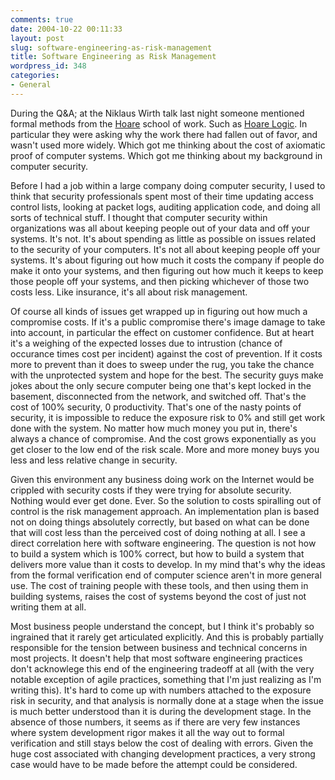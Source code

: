```yaml
---
comments: true
date: 2004-10-22 00:11:33
layout: post
slug: software-engineering-as-risk-management
title: Software Engineering as Risk Management
wordpress_id: 348
categories:
- General
---
```


During the Q&A; at the Niklaus Wirth talk last night someone mentioned formal methods from the [Hoare](http://en.wikipedia.org/wiki/C._A._R._Hoare) school of work. Such as [Hoare Logic](http://en.wikipedia.org/wiki/Hoare_logic). In particular they were asking why the work there had fallen out of favor, and wasn't used more widely. Which got me thinking about the cost of axiomatic proof of computer systems. Which got me thinking about my background in computer security.

Before I had a job within a large company doing computer security, I used to think that security professionals spent most of their time updating access control lists, looking at packet logs, auditing application code, and doing all sorts of technical stuff. I thought that computer security within organizations was all about keeping people out of your data and off your systems. It's not. It's about spending as little as possible on issues related to the security of your computers. It's not all about keeping people off your systems. It's about figuring out how much it costs the company if people do make it onto your systems, and then figuring out how much it keeps to keep those people off your systems, and then picking whichever of those two costs less. Like insurance, it's all about risk management.

Of course all kinds of issues get wrapped up in figuring out how much a compromise costs.  If it's a public compromise there's image damage to take into account, in particular the effect on customer confidence. But at heart it's a weighing of the expected losses due to intrustion (chance of occurance times cost per incident) against the cost of prevention. If it costs more to prevent than it does to sweep under the rug, you take the chance with the unprotected system and hope for the best. The security guys make jokes about the only secure computer being one that's kept locked in the basement, disconnected from the network, and switched off. That's the cost of 100% security, 0 productivity. That's one of the nasty points of security, it is impossible to reduce the exposure risk to 0% and still get work done with the system. No matter how much money you put in, there's always a chance of compromise. And the cost grows exponentially as you get closer to the low end of the risk scale. More and more money buys you less and less relative change in security.

Given this environment any business doing work on the Internet would be crippled with security costs if they were trying for absolute security. Nothing would ever get done. Ever. So the solution to costs spiralling out of control is the risk management approach. An implementation plan is based not on doing things absolutely correctly, but based on what can be done that will cost less than the perceived cost of doing nothing at all. I see a direct correlation here with software engineering. The question is not how to build a system which is 100% correct, but how to build a system that delivers more value than it costs to develop. In my mind that's why the ideas from the formal verification end of computer science aren't in more general use. The cost of training people with these tools, and then using them in building systems, raises the cost of systems beyond the cost of just not writing them at all.

Most business people understand the concept, but I think it's probably so ingrained that it rarely get articulated explicitly. And this is probably partially responsible for the tension between business and technical concerns in most projects. It doesn't help that most software engineering practices don't acknowlege this end of the engineering tradeoff at all (with the very notable exception of agile practices, something that I'm just realizing as I'm writing this). It's hard to come up with numbers attached to the exposure risk in security, and that analysis is normally done at a stage when the issue is much better understood than it is during the development stage. In the absence of those numbers, it seems as if there are very few instances where system development rigor makes it all the way out to formal verification and still stays below the cost of dealing with errors. Given the huge cost associated with changing development practices, a very strong case would have to be made before the attempt could be considered.
